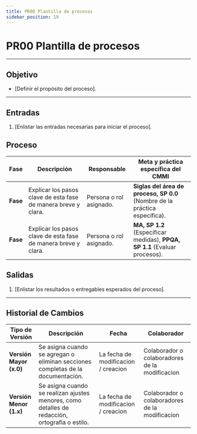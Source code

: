 ```yaml
---
title: PR00 Plantilla de procesos
sidebar_position: 19
---
```


# PR00 Plantilla de procesos

---

## Objetivo

- [Definir el propósito del proceso].

---

## Entradas

1. [Enlistar las entradas necesarias para iniciar el proceso].

## Proceso

| Fase     | Descripción                                                    | Responsable             | Meta y práctica específica del CMMI                                        |
| -------- | -------------------------------------------------------------- | ----------------------- | -------------------------------------------------------------------------- |
| **Fase** | Explicar los pasos clave de esta fase de manera breve y clara. | Persona o rol asignado. | **Siglas del área de proceso, SP 0.0** (Nombre de la práctica específica). |
| **Fase** | Explicar los pasos clave de esta fase de manera breve y clara. | Persona o rol asignado. | **MA, SP 1.2** (Especificar medidas), **PPQA, SP 1.1** (Evaluar procesos). |

## Salidas

1. [Enlistar los resultados o entregables esperados del proceso].

---

## Historial de Cambios

| **Tipo de Versión**     | **Descripción**                                                                                | **Fecha**                           | **Colaborador**                                |
| ----------------------- | ---------------------------------------------------------------------------------------------- | ----------------------------------- | ---------------------------------------------- |
| **Versión Mayor (x.0)** | Se asigna cuando se agregan o eliminan secciones completas de la documentación.                | La fecha de modificacion / creacion | Colaborador o colaboradores de la modificacion |
| **Versión Menor (1.x)** | Se asigna cuando se realizan ajustes menores, como detalles de redacción, ortografía o estilo. | La fecha de modificacion / creacion | Colaborador o colaboradores de la modificacion |
